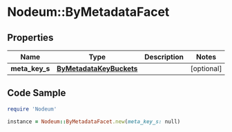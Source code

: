 # Nodeum::ByMetadataFacet

## Properties

Name | Type | Description | Notes
------------ | ------------- | ------------- | -------------
**meta_key_s** | [**ByMetadataKeyBuckets**](ByMetadataKeyBuckets.md) |  | [optional] 

## Code Sample

```ruby
require 'Nodeum'

instance = Nodeum::ByMetadataFacet.new(meta_key_s: null)
```


